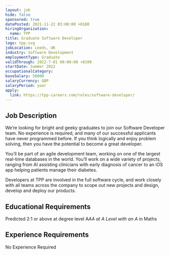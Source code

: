 ```yaml
---
layout: job
hide: false
sponsored: true
datePosted: 2021-11-22 03:00:00 +0100
hiringOrganization:
  name: TPP
title: Graduate Software Developer
logo: tpp.svg
jobLocation: Leeds, UK
industry: Software Development
employmentType: Graduate
validThrough: 2022-7-01 00:00:00 +0100
startDate: Summer 2022
occupationalCategory:
baseSalary: 50000
salaryCurrency: GBP
salaryPeriod: year
apply:
  link: https://tpp-careers.com/roles/software-developer/
---
```


## Job Description
We’re looking for bright and geeky graduates to join our Software Developer team. No experience is required, and many of our successful applicants have never programmed before. If you think logically and enjoy problem solving, then you have the potential to become a great developer.

You’ll be part of an agile development team, working on one of the largest real-time databases in the world. You’ll work on a wide variety of projects, ranging from AI assisting clinicians with early diagnosis of cancer to an iOS app helping patients manage their diabetes.

Developers at TPP are involved in the full software cycle, and work closely with all teams across the company to scope out new projects and design, develop and deploy our products.

## Educational Requirements
Predicted 2:1 or above at degree level
A*AA at A Level with an A* in Maths

## Experience Requirements
No Experience Required
